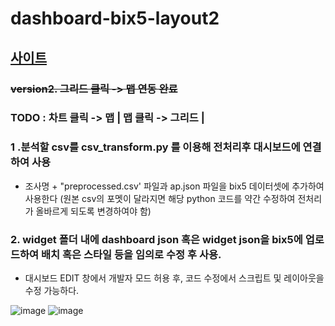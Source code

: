 # dashboard-bix5-layout2
## [사이트](https://dashboard-bix5-layout2.netlify.app/)
###  ~~version2. 그리드 클릭 -> 맵 연동 완료~~
### TODO : 차트 클릭 -> 맵 | 맵 클릭 -> 그리드 |



### 1 .분석할 csv를 csv_transform.py 를 이용해 전처리후 대시보드에 연결하여 사용
- 조사명 + "preprocessed.csv' 파일과 ap.json 파일을 bix5 데이터셋에 추가하여 사용한다 (원본 csv의 포멧이 달라지면 해당 python 코드를 약간 수정하여 전처리가 올바르게 되도록 변경하여야 함)

### 2. widget 폴더 내에 dashboard json 혹은 widget json을 bix5에 업로드하여 배치 혹은 스타일 등을 임의로 수정 후 사용.
- 대시보드 EDIT 창에서 개발자 모드 허용 후, 코드 수정에서 스크립트 및 레이아웃을 수정 가능하다.



![image](https://user-images.githubusercontent.com/86655177/220827586-7828d152-8cd8-4737-a8ef-520bf2cb5447.png)
![image](https://user-images.githubusercontent.com/86655177/220827606-180bc39c-ec87-40c9-9757-25149cde62d4.png)

